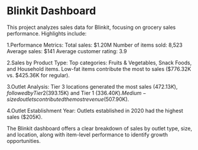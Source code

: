 # Blinkit Dashboard
This project analyzes sales data for Blinkit, focusing on grocery sales performance. Highlights include:

1.Performance Metrics:
Total sales: $1.20M
Number of items sold: 8,523
Average sales: $141
Average customer rating: 3.9

2.Sales by Product Type:
Top categories: Fruits & Vegetables, Snack Foods, and Household items.
Low-fat items contribute the most to sales ($776.32K vs. $425.36K for regular).

3.Outlet Analysis:
Tier 3 locations generated the most sales ($472.13K), followed by Tier 2 ($393.15K) and Tier 1 ($336.40K).
Medium-sized outlets contributed the most revenue ($507.90K).

4.Outlet Establishment Year:
Outlets established in 2020 had the highest sales ($205K).

The Blinkit dashboard offers a clear breakdown of sales by outlet type, size, and location, along with item-level performance to identify growth opportunities.
